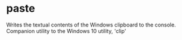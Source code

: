# paste
Writes the textual contents of the Windows clipboard to the console. Companion utility to the Windows 10 utility, 'clip' 
